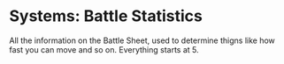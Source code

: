 # Systems: Battle Statistics

All the information on the Battle Sheet, used to determine thigns like how fast you can move and so on. Everything starts at 5.
